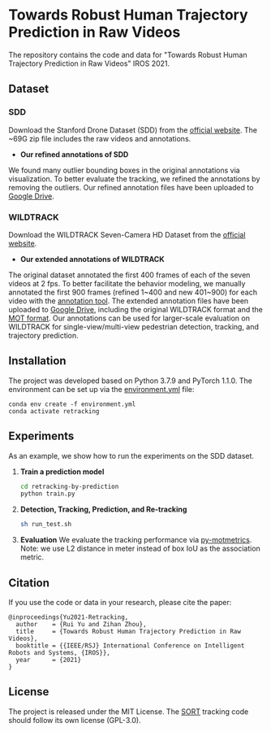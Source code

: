 # Towards Robust Human Trajectory Prediction in Raw Videos
The repository contains the code and data for "Towards Robust Human Trajectory Prediction in Raw Videos" IROS 2021.

## Dataset 

### SDD
Download the Stanford Drone Dataset (SDD) from the [official website](https://cvgl.stanford.edu/projects/uav_data/). The ~69G zip file includes the raw videos and annotations.

- **Our refined annotations of SDD**

We found many outlier bounding boxes in the original annotations via visualization. To better evaluate the tracking, we refined the annotations by removing the outliers. Our refined annotation files have been uploaded to [Google Drive](https://drive.google.com/drive/folders/1_hMSdAr31l5XoZj3SmW_9QShd_p99yGW?usp=sharing).

### WILDTRACK
Download the WILDTRACK Seven-Camera HD Dataset from the [official website](https://www.epfl.ch/labs/cvlab/data/data-wildtrack/).

- **Our extended annotations of WILDTRACK**

The original dataset annotated the first 400 frames of each of the seven videos at 2 fps. To better facilitate the behavior modeling, we manually annotated the first 900 frames (refined 1~400 and new 401~900) for each video with the [annotation tool](https://github.com/cvlab-epfl/multicam-gt). The extended annotation files have been uploaded to [Google Drive](https://drive.google.com/drive/folders/1vVXNmbuOCx4qWyNVfTXPH_8b5xDP4YOj?usp=sharing), including the original WILDTRACK format and the [MOT format](https://motchallenge.net/instructions/). Our annotations can be used for larger-scale evaluation on WILDTRACK for single-view/multi-view pedestrian detection, tracking, and trajectory prediction.

## Installation
The project was developed based on Python 3.7.9 and PyTorch 1.1.0. The environment can be set up via the [environment.yml](environment.yml) file:
```
conda env create -f environment.yml
conda activate retracking
```

## Experiments
As an example, we show how to run the experiments on the SDD dataset.

1. **Train a prediction model**
    ```bash
    cd retracking-by-prediction
    python train.py
    ```

2. **Detection, Tracking, Prediction, and Re-tracking**
    ```bash
    sh run_test.sh
    ```

3. **Evaluation**
    We evaluate the tracking performance via [py-motmetrics](https://github.com/cheind/py-motmetrics). Note: we use L2 distance in meter instead of box IoU as the association metric.

## Citation
If you use the code or data in your research, please cite the paper:
```
@inproceedings{Yu2021-Retracking,
  author    = {Rui Yu and Zihan Zhou},
  title     = {Towards Robust Human Trajectory Prediction in Raw Videos},
  booktitle = {{IEEE/RSJ} International Conference on Intelligent Robots and Systems, {IROS}},
  year      = {2021}
}
```

## License
The project is released under the MIT License. The [SORT](https://github.com/abewley/sort) tracking code should follow its own license (GPL-3.0).
